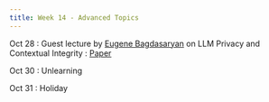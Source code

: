 ```yaml
---
title: Week 14 - Advanced Topics
---
```



Oct 28
: Guest lecture by [Eugene Bagdasaryan](https://www.cs.cornell.edu/~eugene/) on LLM Privacy and Contextual Integrity
    : [Paper](https://arxiv.org/pdf/2405.05175)


Oct 30
: Unlearning

Oct 31
: Holiday

